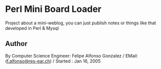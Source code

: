 # Perl Mini Board Loader
Project about a mini-weblog, you can just publish 
notes or things like that developed in Perl & Mysql

## Author
By Computer Science Engineer: Felipe Alfonso Gonzalez / EMail: (f.alfonso@res-ear.ch) / Started : Jan 16, 2005
